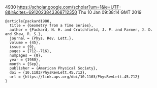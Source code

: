 4930
https://scholar.google.com/scholar?um=1&ie=UTF-8&lr&cites=6912023843368712350
Thu 10 Jan 09:38:14 GMT 2019

```
@article{packard1980,
  title = {Geometry from a Time Series},
  author = {Packard, N. H. and Crutchfield, J. P. and Farmer, J. D. and Shaw, R. S.},
  journal = {Phys. Rev. Lett.},
  volume = {45},
  issue = {9},
  pages = {712--716},
  numpages = {0},
  year = {1980},
  month = {Sep},
  publisher = {American Physical Society},
  doi = {10.1103/PhysRevLett.45.712},
  url = {https://link.aps.org/doi/10.1103/PhysRevLett.45.712}
}
```




